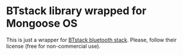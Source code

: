 # BTstack library wrapped for Mongoose OS

This is just a wrapper for [BTstack bluetooth stack](https://github.com/bluekitchen/btstack/). Please, follow their license (free for non-commercial use).
